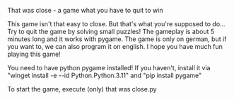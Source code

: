 That was close - a game what you have to quit to win

This game isn't that easy to close. But that's what you're supposed to do... Try to quit the game by solving small puzzles! The gameplay is about 5 minutes long and it works with pygame. The game is only on german, but if you want to, we can also program it on english. I hope you have much fun playing this game!

You need to have python pygame installed!
If you haven't, install it via "winget install -e --id Python.Python.3.11" and "pip install pygame"

To start the game, execute (only) that was close.py
